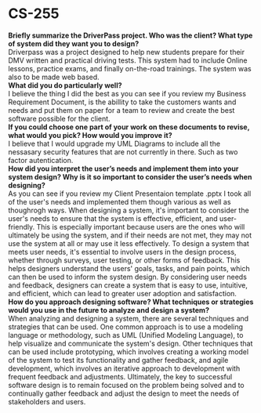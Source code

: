 # CS-255

**Briefly summarize the DriverPass project. Who was the client? What type of system did they want you to design?**  
  Driverpass was a project designed to help new students prepare for their DMV written and practical driving tests. This system had to include Online lessons, practice exams, and finally on-the-road trainings. The system was also to be made web based.  
**What did you do particularly well?**  
  I believe the thing I did the best as you can see if you review my Business Requirement Document, is the abillity to take the customers wants and needs and put them on paper for a team to review and create the best software possible for the client.   
**If you could choose one part of your work on these documents to revise, what would you pick? How would you improve it?**  
  I believe that I would upgrade my UML Diagrams to include all the nessasary security features that are not currently in there. Such as two factor autentication.   
**How did you interpret the user’s needs and implement them into your system design? Why is it so important to consider the user’s needs when designing?**   
  As you can see if you review my Client Presentaion template .pptx I took all of the user's needs and implemented them though various as well as thoughrogh ways. When designing a system, it's important to consider the user's needs to ensure that the system is effective, efficient, and user-friendly. This is especially important because users are the ones who will ultimately be using the system, and if their needs are not met, they may not use the system at all or may use it less effectively.
To design a system that meets user needs, it's essential to involve users in the design process, whether through surveys, user testing, or other forms of feedback. This helps designers understand the users' goals, tasks, and pain points, which can then be used to inform the system design. By considering user needs and feedback, designers can create a system that is easy to use, intuitive, and efficient, which can lead to greater user adoption and satisfaction.   
**How do you approach designing software? What techniques or strategies would you use in the future to analyze and design a system?**   
  When analyzing and designing a system, there are several techniques and strategies that can be used. One common approach is to use a modeling language or methodology, such as UML (Unified Modeling Language), to help visualize and communicate the system's design. Other techniques that can be used include prototyping, which involves creating a working model of the system to test its functionality and gather feedback, and agile development, which involves an iterative approach to development with frequent feedback and adjustments. Ultimately, the key to successful software design is to remain focused on the problem being solved and to continually gather feedback and adjust the design to meet the needs of stakeholders and users.  
